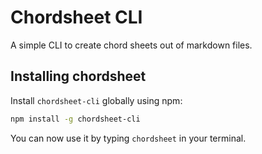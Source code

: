 # Chordsheet CLI

A simple CLI to create chord sheets out of markdown files.

## Installing chordsheet

Install `chordsheet-cli` globally using npm:

```bash
npm install -g chordsheet-cli
```

You can now use it by typing `chordsheet` in your terminal.
